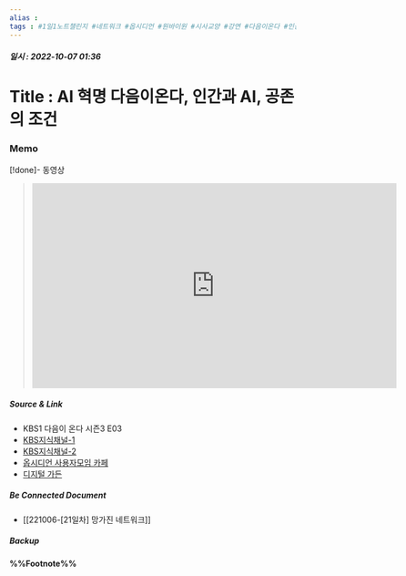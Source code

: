 ```yaml
---
alias : 
tags : #1일1노트챌린지 #네트워크 #옵시디언 #원바이원 #시사교양 #강연 #다음이온다 #인공지능 #딥페이크
---
```


##### 일시 : 2022-10-07 01:36

# Title : AI 혁명 다음이온다, 인간과 AI, 공존의 조건

### Memo


[!done]- 동영상
> <iframe width="640" height="360" src="https://www.youtube.com/embed/659aZlfNfiM" title="[AI혁명 - 다음이 온다] 인공지능이 세상만사를 다 해결하는 세상이 올까? 인간과 AI, 공존의 조건 l KBS 다음이 온다 220918 방송" frameborder="0" allow="accelerometer; autoplay; clipboard-write; encrypted-media; gyroscope; picture-in-picture" allowfullscreen></iframe>

##### Source & Link
- KBS1 다음이 온다 시즌3 E03
- [KBS지식채널-1](https://youtu.be/fV7ZCJKi-dQ)
- [KBS지식채널-2](https://youtu.be/659aZlfNfiM)
- [옵시디언 사용자모임 카페](https://cafe.naver.com/obsidianary/1975)
- [디지털 가든](https://chunghasull.netlify.app/221004-19일차-ai-혁명-다음이온다-노동-종말인가-해방인가)

##### Be Connected Document
- [[221006-[21일차] 망가진 네트워크]]

##### Backup


#### %%Footnote%%

[^1]: 